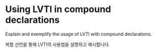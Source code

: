 # Using LVTI in compound declarations

Explain and exemplify the usage of LVTI with compound declarations.

복합 선언을 통해 LVTI의 사용법을 설명하고 예시합니다.
